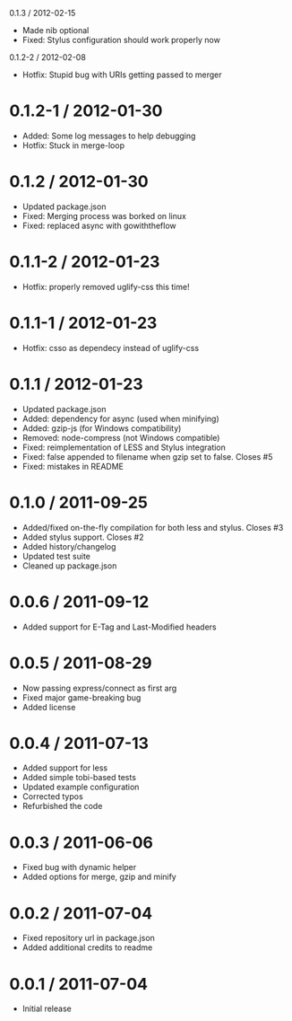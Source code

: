0.1.3 / 2012-02-15

  * Made nib optional
  * Fixed: Stylus configuration should work properly now

0.1.2-2 / 2012-02-08

  * Hotfix: Stupid bug with URIs getting passed to merger
  
0.1.2-1 / 2012-01-30
==================

  * Added: Some log messages to help debugging
  * Hotfix: Stuck in merge-loop

0.1.2 / 2012-01-30
==================

  * Updated package.json
  * Fixed: Merging process was borked on linux
  * Fixed: replaced async with gowiththeflow

0.1.1-2 / 2012-01-23
====================

  * Hotfix: properly removed uglify-css this time!

0.1.1-1 / 2012-01-23
====================

  * Hotfix: csso as dependecy instead of uglify-css

0.1.1 / 2012-01-23
==================

  * Updated package.json
  * Added: dependency for async (used when minifying)
  * Added: gzip-js (for Windows compatibility)
  * Removed: node-compress (not Windows compatible)
  * Fixed: reimplementation of LESS and Stylus integration
  * Fixed: false appended to filename when gzip set to false. Closes #5
  * Fixed: mistakes in README

0.1.0 / 2011-09-25
==================

  * Added/fixed on-the-fly compilation for both less and stylus. Closes #3
  * Added stylus support. Closes #2
  * Added history/changelog
  * Updated test suite
  * Cleaned up package.json
  
0.0.6 / 2011-09-12
==================

  * Added support for E-Tag and Last-Modified headers
  
0.0.5 / 2011-08-29
==================

  * Now passing express/connect as first arg
  * Fixed major game-breaking bug
  * Added license
  
0.0.4 / 2011-07-13
==================

  * Added support for less
  * Added simple tobi-based tests
  * Updated example configuration
  * Corrected typos
  * Refurbished the code
  
0.0.3 / 2011-06-06
==================

  * Fixed bug with dynamic helper
  * Added options for merge, gzip and minify
  
0.0.2 / 2011-07-04
==================

  * Fixed repository url in package.json
  * Added additional credits to readme
  
0.0.1 / 2011-07-04
==================

  * Initial release